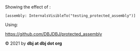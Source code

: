 
Showing the effect of :
```
[assembly: InternalsVisibleTo("testing_protected_assembly")]
```

Using:

https://github.com/DBJDBJ/protected_assembly

&copy; 2021 by **dbj at dbj dot org**